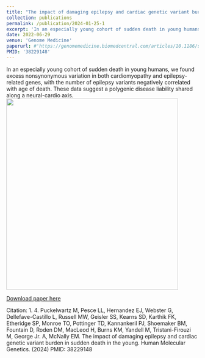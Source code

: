 ```yaml
---
title: "The impact of damaging epilepsy and cardiac genetic variant burden in sudden death in the young"
collection: publications
permalink: /publication/2024-01-25-1
excerpt: 'In an especially young cohort of sudden death in young humans, we found excess nonsynonymous variation in both cardiomyopathy and epilepsy-related genes'
date: 2022-06-29
venue: 'Genome Medicine'
paperurl: #'https://genomemedicine.biomedcentral.com/articles/10.1186/s13073-024-01284-w'
PMID: '38229148'
---
```

In an especially young cohort of sudden death in young humans, we found excess nonsynonymous variation in both cardiomyopathy and epilepsy-related genes, with the number of epilepsy variants negatively correlated with age of death. These data suggest a polygenic disease liability shared along a neural-cardio axis.
<br>
<img src="https://i.imgur.com/q38yKXl.png" width="450" height="500">
<br>
  
[Download paper here](https://genomemedicine.biomedcentral.com/articles/10.1186/s13073-024-01284-w)

Citation: 1.	4.	Puckelwartz M, Pesce LL, Hernandez EJ, Webster G, Dellefave-Castillo L, Russell MW, Geisler SS, Kearns SD, Karthik FK, Etheridge SP, Monroe TO, Pottinger TD, Kannankeril PJ, Shoemaker BM, Fountain D, Roden DM, MacLeod H, Burns KM, Yandell M, Tristani-Firouzi M, George Jr. A, McNally EM.  The impact of damaging epilepsy and cardiac genetic variant burden in sudden death in the young. Human Molecular Genetics. (2024) PMID: 38229148
